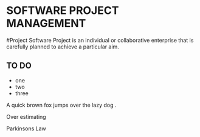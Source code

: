 # SOFTWARE PROJECT MANAGEMENT

#Project
 Software Project is an individual or collaborative enterprise that is carefully planned to achieve a particular aim.

## TO DO 

- one
- two
- three

A quick brown fox jumps over the lazy dog .

Over estimating

Parkinsons Law
